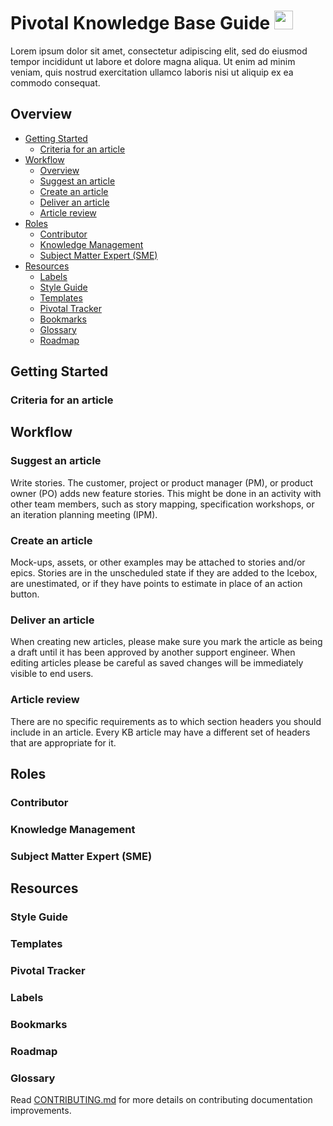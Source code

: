 Pivotal Knowledge Base Guide  <img src="https://logo.clearbit.com/gopivotal.com" display="inline" height="30" />
===========

Lorem ipsum dolor sit amet, consectetur adipiscing elit, sed do eiusmod tempor incididunt ut labore et dolore magna aliqua. Ut enim ad minim veniam, quis nostrud exercitation ullamco laboris nisi ut aliquip ex ea commodo consequat.

Overview
------------------

-   [Getting Started](#getting-started)
    - [Criteria for an article](#requirements)
-   [Workflow](#workflow)
    - [Overview](#overview)
    - [Suggest an article](#suggest-an-article)
    - [Create an article](#create-an-article)
    - [Deliver an article](#deliver-an-article)
    - [Article review](#article-review)    
-   [Roles](#roles)
    - [Contributor](#contributor)
    - [Knowledge Management](#knowledge-management)
    - [Subject Matter Expert (SME)](#subject-matter-expert-sme)
-   [Resources](#resources) 
    - [Labels](#labels)
    - [Style Guide](#style-guide)
    - [Templates](#templates)
    - [Pivotal Tracker](#pivotal-tracker)
    - [Bookmarks](#bookmarks)
    - [Glossary](#glossary)
    - [Roadmap](#roadmap)

Getting Started
------------------------------ 
### Criteria for an article

Workflow
------------------------------ 

### Suggest an article
Write stories. The customer, project or product manager (PM), or product owner (PO) adds new feature stories. This might be done in an activity with other team members, such as story mapping, specification workshops, or an iteration planning meeting (IPM).

### Create an article
Mock-ups, assets, or other examples may be attached to stories and/or epics. Stories are in the unscheduled state if they are added to the Icebox, are unestimated, or if they have points to estimate in place of an action button.
 
### Deliver an article
When creating new articles, please make sure you mark the article as being a draft until it has been approved by another support engineer.  When editing articles please be careful as saved changes will be immediately visible to end users.

### Article review
There are no specific requirements as to which section headers you should include in an article.  Every KB article may have a different set of headers that are appropriate for it.

Roles
------------------------------ 

### Contributor
### Knowledge Management
### Subject Matter Expert (SME)

Resources
------------------------------ 

### Style Guide
### Templates
### Pivotal Tracker
### Labels
### Bookmarks
### Roadmap
### Glossary

Read [CONTRIBUTING.md](<CONTRIBUTING.md>) for more details on contributing
documentation improvements.

